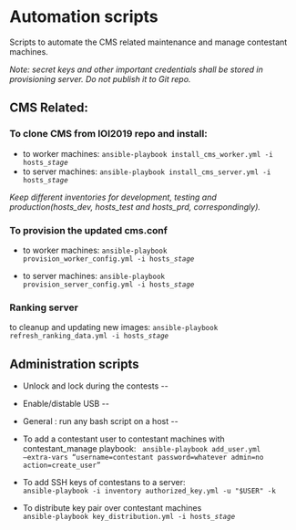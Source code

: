 # Automation scripts
Scripts to automate the CMS related maintenance and manage contestant machines.

*Note: secret keys and other important credentials shall be stored in provisioning server. Do not publish it to Git repo.*

## CMS Related:

### To clone CMS from IOI2019 repo and install:

- to worker machines:
<code>ansible-playbook install_cms_worker.yml -i hosts_*stage*</code>
- to server machines:
<code>ansible-playbook install_cms_server.yml -i hosts_*stage*</code>

*Keep different inventories for development, testing and production(hosts_dev, hosts_test and hosts_prd, correspondingly).*

### To provision the updated cms.conf

- to worker machines:
<code>ansible-playbook provision_worker_config.yml -i hosts_*stage*</code>

- to server machines:
<code>ansible-playbook provision_server_config.yml -i hosts_*stage*</code>

### Ranking server

to cleanup and updating new images:
<code>ansible-playbook refresh_ranking_data.yml -i hosts_*stage*</code>

## Administration scripts

- Unlock and lock during the contests
--

- Enable/distable USB
--

- General : run any bash script on a host 
--

- To add a contestant user to contestant machines with contestant_manage playbook: 
      <code> ansible-playbook add_user.yml –extra-vars “username=contestant password=whatever admin=no action=create_user” </code>
      
- To add SSH keys of contestans to a server:
      <code> ansible-playbook -i inventory authorized_key.yml -u "$USER" -k </code>
 
 - To distribute key pair over contestant machines
      <code> ansible-playbook key_distribution.yml -i hosts_*stage* </code>
